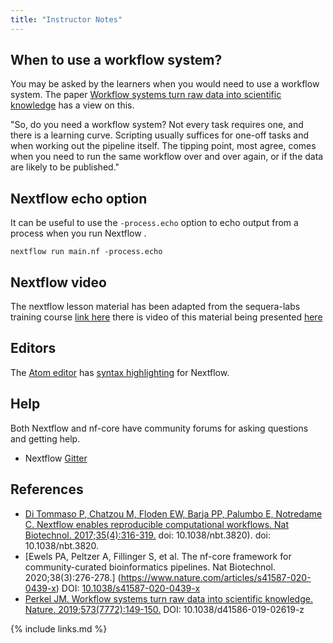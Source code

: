 ```yaml
---
title: "Instructor Notes"
---
```



## When to use a workflow system?

You may be asked by the learners when you would need to use a workflow system. The paper [Workflow systems turn raw data into scientific knowledge](https://pubmed.ncbi.nlm.nih.gov/31477884/) has a view on this.

"So, do you need a workflow system? Not every task requires one, and there is a learning curve. Scripting usually suffices for one-off tasks and when working out the pipeline itself. The tipping point, most agree, comes when you need to run the same workflow over and over again, or if the data are likely to be published."


## Nextflow echo option

It can be useful to use the `-process.echo` option to echo output from a process when you run  Nextflow . 

~~~
nextflow run main.nf -process.echo
~~~


## Nextflow video

The nextflow lesson material has been adapted from the sequera-labs training course [link here](https://seqera.io/training) there is video of this material being presented [here]( https://youtu.be/8_i8Tn335X0)

## Editors

The [Atom editor](https://atom.io/) has [syntax highlighting](https://atom.io/packages/language-nextflow) for Nextflow.

## Help

Both Nextflow and nf-core have community forums for asking questions and getting help.

* Nextflow [Gitter](https://gitter.im/nextflow-io/nextflow)


## References

* [Di Tommaso P, Chatzou M, Floden EW, Barja PP, Palumbo E, Notredame C. Nextflow enables reproducible computational workflows. Nat Biotechnol. 2017;35(4):316-319.](https://www.nature.com/articles/nbt.3820) doi: 10.1038/nbt.3820). doi: 10.1038/nbt.3820.
* [Ewels PA, Peltzer A, Fillinger S, et al. The nf-core framework for community-curated bioinformatics pipelines. Nat Biotechnol. 2020;38(3):276-278.] (https://www.nature.com/articles/s41587-020-0439-x)  DOI: [10.1038/s41587-020-0439-x](https://doi.org/10.1038/s41587-020-0439-x)
* [Perkel JM. Workflow systems turn raw data into scientific knowledge. Nature. 2019;573(7772):149-150.](https://www.nature.com/articles/d41586-019-02619-z) DOI: 10.1038/d41586-019-02619-z


{% include links.md %}
